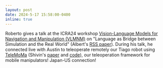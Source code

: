 ```yaml
---
layout: post
date: 2024-5-17 15:58:00-0400
inline: true
---
```


Roberto gives a talk at the ICRA24 workshop [Vision-Language Models for Navigation and Manipulation (VLMNM)](https://vlmnm-workshop.github.io/) on "Language as Bridge between Simulation and the Real World" (Albert's [RSS paper](https://arxiv.org/pdf/2405.10020)). During his talk, he connected live with Austin to teleoperate remotely our Tiago robot using [TeleMoMa](https://robin-lab.cs.utexas.edu/telemoma-web/) (Shivin's [paper](https://robin-lab.cs.utexas.edu/telemoma-web/static/pdfs/telemoma.pdf) and [code](https://github.com/UT-Austin-RobIn/telemoma)), our teleoperation framework for mobile manipulators! Japan-US connection!
